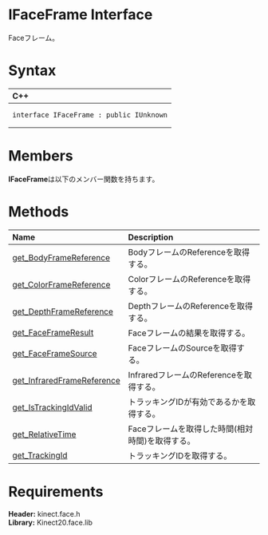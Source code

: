 IFaceFrame Interface  
====================  

Faceフレーム。 <span id="syntaxSection"></span>

Syntax  
======  

<table>
<colgroup>
<col width="100%" />
</colgroup>
<thead>
<tr class="header">
<th align="left">C++</th>
</tr>
</thead>
<tbody>
<tr class="odd">
<td align="left"><pre><code>interface IFaceFrame : public IUnknown</code></pre></td>
</tr>
</tbody>
</table>

<span id="classMembersSection"></span>

Members  
=======  

**IFaceFrame**は以下のメンバー関数を持ちます。  

<span id="publicmethodsSection"></span>

Methods  
=======  

<table>
<colgroup>
<col width="30%" />
<col width="60%" />
</colgroup>
<thead>
<tr class="header">
<th align="left">Name</th>
<th align="left">Description</th>
</tr>
</thead>
<tbody>
<tr class="odd">
<td align="left"><a href="IFaceFrame_Interface/Methods/get_BodyFrameReference.md">get_BodyFrameReference</a></td>
<td align="left">BodyフレームのReferenceを取得する。</td>
</tr>
<tr class="even">
<td align="left"><a href="IFaceFrame_Interface/Methods/get_ColorFrameReference.md">get_ColorFrameReference</a></td>
<td align="left">ColorフレームのReferenceを取得する。</td>
</tr>
<tr class="odd">
<td align="left"><a href="IFaceFrame_Interface/Methods/get_DepthFrameReference.md">get_DepthFrameReference</a></td>
<td align="left">DepthフレームのReferenceを取得する。</td>
</tr>
<tr class="even">
<td align="left"><a href="IFaceFrame_Interface/Methods/get_FaceFrameResult_Method.md">get_FaceFrameResult</a></td>
<td align="left">Faceフレームの結果を取得する。</td>
</tr>
<tr class="odd">
<td align="left"><a href="IFaceFrame_Interface/Methods/get_FaceFrameSource_Method.md">get_FaceFrameSource</a></td>
<td align="left">FaceフレームのSourceを取得する。</td>
</tr>
<tr class="even">
<td align="left"><a href="IFaceFrame_Interface/Methods/get_InfraredFrameReference.md">get_InfraredFrameReference</a></td>
<td align="left">InfraredフレームのReferenceを取得する。</td>
</tr>
<tr class="odd">
<td align="left"><a href="IFaceFrame_Interface/Methods/get_IsTrackingIdValid_Method.md">get_IsTrackingIdValid</a></td>
<td align="left">トラッキングIDが有効であるかを取得する。</td>
</tr>
<tr class="even">
<td align="left"><a href="IFaceFrame_Interface/Methods/get_RelativeTime_Method.md">get_RelativeTime</a></td>
<td align="left">Faceフレームを取得した時間(相対時間)を取得する。</td>
</tr>
<tr class="odd">
<td align="left"><a href="IFaceFrame_Interface/Methods/get_TrackingId_Method.md">get_TrackingId</a></td>
<td align="left">トラッキングIDを取得する。</td>
</tr>
</tbody>
</table>

<span id="requirements"></span>

Requirements  
============  

**Header:** kinect.face.h  
**Library:** Kinect20.face.lib  



<!--Please do not edit the data in the comment block below.-->
<!--
TOCTitle : IFaceFrame Interface
RLTitle : IFaceFrame Interface
KeywordK : IFaceFrame interface, about
HelpPriority : 2
TopicType : apiref
KeywordF : IFaceFrame
KeywordF : Microsoft.Kinect.face.IFaceFrame
KeywordA : T:Microsoft.Kinect.face.IFaceFrame
AssetID : T:Microsoft.Kinect.face.IFaceFrame
Locale : en-us
CommunityContent : 1
APIType : Managed
APILocation : 
APIName : Microsoft.Kinect.face.IFaceFrame
TargetOS : Windows
TopicType : kbSyntax
DevLang : C++
DocSet : K4Wv2
ProjType : K4Wv2Proj
Technology : Kinect for Windows
Product : Kinect for Windows SDK v2
productversion : 20
-->
